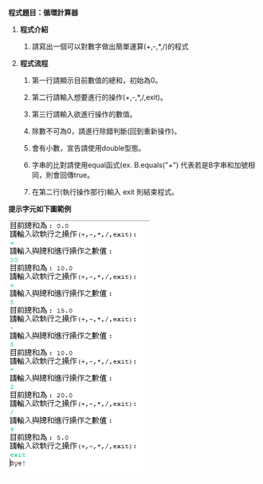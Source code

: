**程式題目：循環計算器**

1.  **程式介紹**

    1.  請寫出一個可以對數字做出簡單運算(+,-,\*,/)的程式

2.  **程式流程**

    1.  第一行請顯示目前數值的總和，初始為0。

    2.  第二行請輸入想要進行的操作(+,-,\*,/,exit)。

    3.  第三行請輸入欲進行操作的數值。

    4.  除數不可為0，請進行除錯判斷(回到重新操作)。

    5.  會有小數，宣告請使用double型態。

    6.  字串的比對請使用equal函式(ex. B.equals("+")
        代表若是B字串和加號相同，則會回傳true。

    7.  在第二行(執行操作那行)輸入 exit 則結束程式。

**提示字元如下圖範例**

![](example.png)
